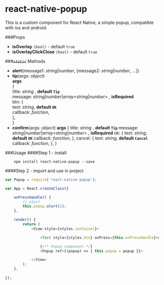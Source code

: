 # react-native-popup

This is a custom component for React Native, a simple popup, compatible with ios and android.

###Props
- <b>isOverlay</b> *`(bool)`* - default `true`
- <b>isOverlayClickClose</b> *`(bool)`* - default `true`

###~~*`static`*~~ Methods
- <b>alert</b>(message1: *string*|*number*, [message2: *string*|*number*, ...])
- <b>tip</b>(args: *object*)	
	<b>args</b>		
		{		
			title: *string* ,   <b>default `Tip`</b>		
			message: *string*|*number*|*array*<*string*|*number*> ,   <b>isRequired</b>		
			btn: {		
				text: *string*,   <b>default `OK`</b>		
				callback: *function*,	
			},		
		}		
- <b>confirm</b>(args: *object*)
	<b>args</b>
		{
			title: *string* ,   <b>default `Tip`</b>
			message: *string*|*number*|*array*<*string*|*number*> ,   <b>isRequired</b>
			ok: {
				text: *string*,   <b>default `OK`</b>
				callback: *function*,
			},
			cancel: {
				text: *string*,   <b>default `Cancel`</b>
				callback: *function*,
			},
		}

###Usage
####Step 1 - install

```
	npm install react-native-popup --save
```

####Step 2 - import and use in project

```javascript
var Popup = require('react-native-popup');

var App = React.createClass({

	onPressHandle() {
		// alert
		this.popup.alert(1);
	},

	render() {
		return (
			<View style={styles.container}>

				<Text style={styles.btn} onPress={this.onPressHandle}>click me !</Text>

				{/** Popup component */}
				<Popup ref={(popup) => { this.popup = popup }}>

			</View>
		);
	},
	
});
```